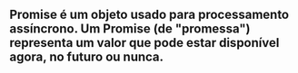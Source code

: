 ## Promise é um objeto usado para processamento assíncrono. Um Promise (de "promessa") representa um valor que pode estar disponível agora, no futuro ou nunca.
